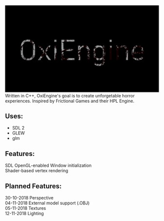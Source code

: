 ![alt text](https://github.com/OpravdovyKvejk/OxiEngine/blob/master/oxiengine.png "OxiEngine Logo")  
Written in C++, OxiEngine's goal is to create unforgetable horror experiences.
Inspired by Frictional Games and their HPL Engine. 
## Uses:
- SDL 2  
- GLEW  
- glm  
## Features:
SDL OpenGL-enabled Window initialization  
Shader-based vertex rendering
## Planned Features:
30-10-2018 Perspective  
04-11-2018 External model support (.OBJ)  
05-11-2018 Textures  
12-11-2018 Lighting  
